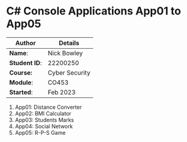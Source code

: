 # C# Console Applications App01 to App05
| Author | Details |
| ---- | ---- |
**Name**: | Nick Bowley  |
**Student ID**: | 22200250 |
**Course:** | Cyber Security |
**Module**: | CO453     |
**Started**: | Feb 2023 |    

1. App01: Distance Converter
2. App02: BMI Calculator
3. App03: Students Marks
4. App04: Social Network
5. App05: R-P-S Game
